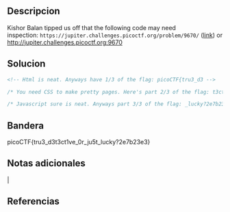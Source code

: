 ## Descripcion

Kishor Balan tipped us off that the following code may need inspection: `https://jupiter.challenges.picoctf.org/problem/9670/` ([link](https://jupiter.challenges.picoctf.org/problem/9670/)) or http://jupiter.challenges.picoctf.org:9670
## Solucion
``` html
<!-- Html is neat. Anyways have 1/3 of the flag: picoCTF{tru3_d3 -->

```
``` css
/* You need CSS to make pretty pages. Here's part 2/3 of the flag: t3ct1ve_0r_ju5t */

```
``` Javascript
/* Javascript sure is neat. Anyways part 3/3 of the flag: _lucky?2e7b23e3} */
```
## Bandera
picoCTF{tru3_d3t3ct1ve_0r_ju5t_lucky?2e7b23e3}

## Notas adicionales
|


## Referencias

